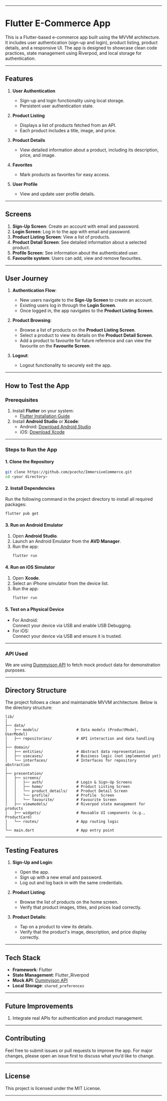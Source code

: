 
---

# **Flutter E-Commerce App**

This is a Flutter-based e-commerce app built using the MVVM architecture. It includes user authentication (sign-up and login), product listing, product details, and a responsive UI. The app is designed to showcase clean code practices, state management using Riverpod, and local storage for authentication.

---

## **Features**
1. **User Authentication**
    - Sign-up and login functionality using local storage.
    - Persistent user authentication state.

2. **Product Listing**
    - Displays a list of products fetched from an API.
    - Each product includes a title, image, and price.

3. **Product Details**
    - View detailed information about a product, including its description, price, and image.

4. **Favorites**
    - Mark products as favorites for easy access.

5. **User Profile**
    - View and update user profile details.

---

## **Screens**
1. **Sign-Up Screen**: Create an account with email and password.
2. **Login Screen**: Log in to the app with email and password.
3. **Product Listing Screen**: View a list of products.
4. **Product Detail Screen**: See detailed information about a selected product.
5. **Profile Screen**: See  information about the authenticated user.
6.  **Favourite system**: Users can add, view and remove favourites.

---

## **User Journey**
1. **Authentication Flow**:
    - New users navigate to the **Sign-Up Screen** to create an account.
    - Existing users log in through the **Login Screen**.
    - Once logged in, the app navigates to the **Product Listing Screen**.

2. **Product Browsing**:
    - Browse a list of products on the **Product Listing Screen**.
    - Select a product to view its details on the **Product Detail Screen**.
    - Add a product to favourite for future reference and can view the favourite on the **Favourite Screen**.

3. **Logout**:
    - Logout functionality to securely exit the app.

---

## **How to Test the App**

### Prerequisites
1. Install **Flutter** on your system:
    - [Flutter Installation Guide](https://flutter.dev/docs/get-started/install)
2. Install **Android Studio** or **Xcode**:
    - Android: [Download Android Studio](https://developer.android.com/studio)
    - iOS: [Download Xcode](https://developer.apple.com/xcode/)

---

### **Steps to Run the App**

#### **1. Clone the Repository**
```bash
git clone https://github.com/pcechz/ImmersiveCommerce.git
cd <your directory>
```

#### **2. Install Dependencies**
Run the following command in the project directory to install all required packages:
```bash
flutter pub get
```

#### **3. Run on Android Emulator**
1. Open **Android Studio**.
2. Launch an Android Emulator from the **AVD Manager**.
3. Run the app:
   ```bash
   flutter run
   ```

#### **4. Run on iOS Simulator**
1. Open **Xcode**.
2. Select an iPhone simulator from the device list.
3. Run the app:
   ```bash
   flutter run
   ```

#### **5. Test on a Physical Device**
- For Android:  
  Connect your device via USB and enable USB Debugging.
- For iOS:  
  Connect your device via USB and ensure it is trusted.

---

### **API Used**
We are using [Dummyjson API](https://dummyjson.com/products/) to fetch mock product data for demonstration purposes.

---

## **Directory Structure**
The project follows a clean and maintainable MVVM architecture. Below is the directory structure:

```
lib/
│
├── data/
│   ├── models/                 # Data models (ProductModel, UserModel)
│   ├── repositories/           # API interaction and data handling
│
├── domain/
│   ├── entities/               # Abstract data representations
│   ├── usecases/               # Business logic (not implemented yet)
│   └── interfaces/             # Interfaces for repository abstraction
│
├── presentation/
│   ├── screens/
│   │   ├── auth/               # Login & Sign-Up Screens
│   │   ├── home/               # Product Listing Screen
│   │   └── product_details/    # Product Detail Screen
│   │   └── profile/            # Profile  Screen
│   │   └── favourite/          # Favourite Screen
│   ├── viewmodels/             # Riverpod state management for products
│   ├── widgets/                # Reusable UI components (e.g., ProductCard)
│   └── routes/                 # App routing logic
│
└── main.dart                   # App entry point
```

---

## **Testing Features**
1. **Sign-Up and Login**:
    - Open the app.
    - Sign up with a new email and password.
    - Log out and log back in with the same credentials.

2. **Product Listing**:
    - Browse the list of products on the home screen.
    - Verify that product images, titles, and prices load correctly.

3. **Product Details**:
    - Tap on a product to view its details.
    - Verify that the product's image, description, and price display correctly.

---

## **Tech Stack**
- **Framework**: Flutter
- **State Management**: Flutter_Riverpod
- **Mock API**: [Dummyjson API](https://dummyjson.com/products)
- **Local Storage**: `shared_preferences`

---

## **Future Improvements**
1. Integrate real APIs for authentication and product management.

---

## **Contributing**
Feel free to submit issues or pull requests to improve the app. For major changes, please open an issue first to discuss what you’d like to change.

---

## **License**
This project is licensed under the MIT License.

---
